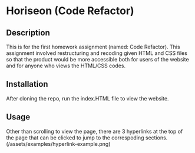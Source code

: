 # Horiseon (Code Refactor)

## Description

This is for the first homework assignment (named: Code Refactor). This assignment involved restructuring and recoding given HTML and CSS files so that the product would be more accessible both for users of the website and for anyone who views the HTML/CSS codes.


## Installation

After cloning the repo, run the index.HTML file to view the website.


## Usage

Other than scrolling to view the page, there are 3 hyperlinks at the top of the page that can be clicked to jump to the correspoding sections. (/assets/examples/hyperlink-example.png)
